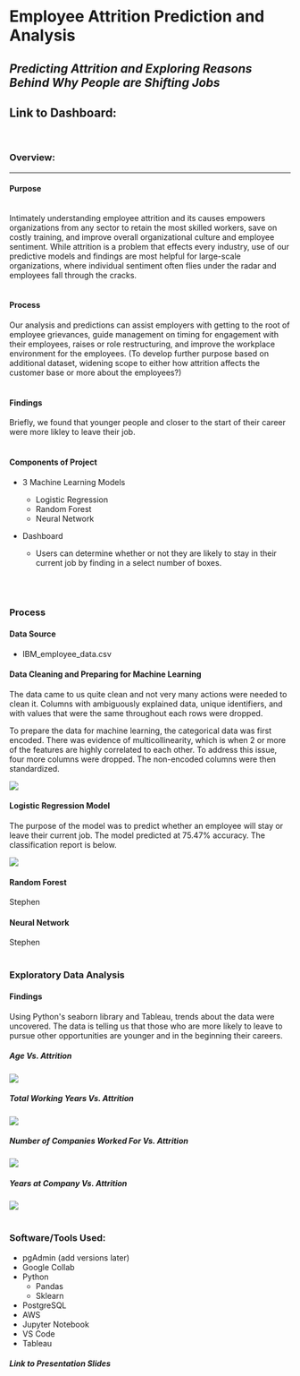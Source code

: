 # Employee Attrition Prediction and Analysis
## *Predicting Attrition and Exploring Reasons Behind Why People are Shifting Jobs*
## Link to Dashboard:

<br>

### Overview: 
---
#### Purpose
</br>
Intimately understanding employee attrition and its causes empowers organizations from any sector to retain the most skilled workers, save on costly training, and improve overall organizational culture and employee sentiment.  While attrition is a problem that effects every industry, use of our predictive models and findings are most helpful for large-scale organizations, where individual sentiment often flies under the radar and employees fall through the cracks.  
</br>
</br>

#### Process
Our analysis and predictions can assist employers with getting to the root of employee grievances, guide management on timing for engagement with their employees, raises or role restructuring, and improve the workplace environment for the employees. (To develop further purpose based on additional dataset, widening scope to either how attrition affects the customer base or more about the employees?)
</br>
</br>

#### Findings
Briefly, we found that younger people and closer to the start of their career were more likley to leave their job.
</br>
</br>

#### Components of Project
- 3 Machine Learning Models
    - Logistic Regression
    - Random Forest
    - Neural Network

- Dashboard
    - Users can determine whether or not they are likely to stay in their current job by finding in a select number of boxes.
</br>
</br>


### Process
#### Data Source
- IBM_employee_data.csv 

#### Data Cleaning and Preparing for Machine Learning
The data came to us quite clean and not very many actions were needed to clean it. Columns with ambiguously explained data, unique identifiers, and with values that were the same throughout each rows were dropped. 

To prepare the data for machine learning, the categorical data was first encoded. There was evidence of multicollinearity, which is when 2 or more of the features are highly correlated to each other. To address this issue, four more columns were dropped. The non-encoded columns were then standardized.

![](Machine_Learning/correlation_heatmap.png)


#### Logistic Regression Model

The purpose of the model was to predict whether an employee will stay or leave their current job.  The model predicted at 75.47% accuracy. The classification report is below. 

![](resources/logReg_classificationReport.png)

#### Random Forest
Stephen
#### Neural Network
Stephen
</br>
</br>

### Exploratory Data Analysis
#### Findings
Using Python's seaborn library and Tableau, trends about the data were uncovered. The data is telling us that those who are more likely to leave to pursue other opportunities are younger and in the beginning their careers.

##### Age Vs. Attrition
![](Exploratory_Analysis/images/age_barplot.png)


##### Total Working Years Vs. Attrition
![](Exploratory_Analysis/images/workingYrsVSattrition.png)

##### Number of Companies Worked For Vs. Attrition
![](Exploratory_Analysis/images/NumCompaniesWorked_barplot.png)

##### Years at Company Vs. Attrition
![](Exploratory_Analysis/images/YrsAtCompany_barplot.png)
</br>
</br>


### Software/Tools Used:
 - pgAdmin (add versions later)
- Google Collab
- Python
    - Pandas
    - Sklearn
- PostgreSQL
- AWS
- Jupyter Notebook
- VS Code
- Tableau   

##### Link to Presentation Slides

<br>